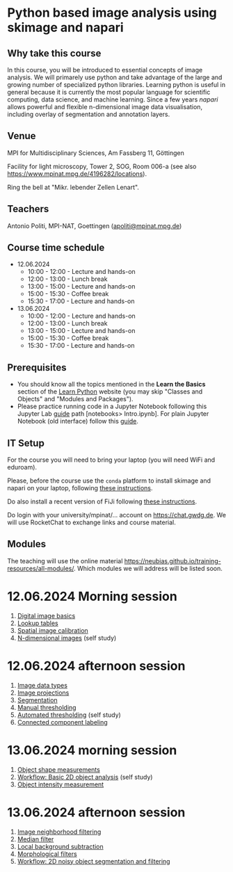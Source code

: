 # Python based image analysis using skimage and napari

## Why take this course
In this course, you will be introduced to essential concepts of image analysis. We will primarely use python and take advantage of the large and growing number of specialized python libraries. Learning python is useful in general because it is currently the most popular language for scientific computing, data science, and machine learning. Since a few years *napari* allows powerful and flexible n-dimensional image data visualisation, including overlay of segmentation and annotation layers.

## Venue

MPI for Multidisciplinary Sciences, Am Fassberg 11, Göttingen

Facility for light microscopy, Tower 2, SOG, Room 006-a (see also https://www.mpinat.mpg.de/4196282/locations).

Ring the bell at "Mikr. lebender Zellen Lenart".

## Teachers
Antonio Politi, MPI-NAT, Goettingen (apoliti@mpinat.mpg.de)

## Course time schedule
* 12.06.2024
  * 10:00 - 12:00 - Lecture and hands-on
  * 12:00 - 13:00 - Lunch break
  * 13:00 - 15:00 - Lecture and hands-on
  * 15:00 - 15:30 - Coffee break
  * 15:30 - 17:00 - Lecture and hands-on
* 13.06.2024
  * 10:00 - 12:00 - Lecture and hands-on
  * 12:00 - 13:00 - Lunch break
  * 13:00 - 15:00 - Lecture and hands-on
  * 15:00 - 15:30 - Coffee break
  * 15:30 - 17:00 - Lecture and hands-on 

## Prerequisites
* You should know all the topics mentioned in the **Learn the Basics** section of the [Learn Python](https://www.learnpython.org/en/Welcome) website (you may skip "Classes and Objects" and "Modules and Packages").
* Please practice running code in a Jupyter Notebook following this Jupyter Lab [guide](https://jupyter.org/try-jupyter/lab/) path [notebooks> Intro.ipynb]. For plain Jupyter Notebook (old interface) follow this [guide](https://jupyter.org/try-jupyter/notebooks/?path=notebooks/Intro.ipynb). 
## IT Setup
For the course you will need to bring your laptop (you will need WiFi and eduroam). 

Please, before the course use the `conda` platform to install skimage and napari on your laptop, following [these instructions](https://neubias.github.io/training-resources/tool_installation/index.html#skimage_napari). 

Do also install a recent version of FiJi following [these instructions](https://neubias.github.io/training-resources/tool_installation/index.html#imagej).

Do login with your university/mpinat/... account on https://chat.gwdg.de. We will use RocketChat to exchange links and course material. 

## Modules
The teaching will use the online material https://neubias.github.io/training-resources/all-modules/. Which modules we will address will be listed soon. 

# 12.06.2024 Morning session

1. [Digital image basics](https://neubias.github.io/training-resources/pixels/index.html)
1. [Lookup tables](https://neubias.github.io/training-resources/lut/index.html)
1. [Spatial image calibration](https://neubias.github.io/training-resources/spatial_calibration/index.html) 
1. [N-dimensional images](https://neubias.github.io/training-resources/multidimensional_image_basics/index.html) (self study)

# 12.06.2024 afternoon session
1. [Image data types](https://neubias.github.io/training-resources/datatypes/index.html)
1. [Image projections](https://neubias.github.io/training-resources/projections/index.html)
1. [Segmentation](https://neubias.github.io/training-resources/segmentation/index.html)
1. [Manual thresholding](https://neubias.github.io/training-resources/binarization/index.html)
1. [Automated thresholding](https://neubias.github.io/training-resources/auto_threshold/index.html) (self study)
1. [Connected component labeling](https://neubias.github.io/training-resources/connected_components/index.html)

# 13.06.2024 morning session
1. [Object shape measurements](https://neubias.github.io/training-resources/measure_shapes/index.html)
1. [Workflow: Basic 2D object analysis](https://neubias.github.io/training-resources/workflow_segment_2d_nuclei_measure_shape/index.html) (self study)
1. [Object intensity measurement](https://neubias.github.io/training-resources/measure_intensities/index.html)

# 13.06.2024 afternoon session
1. [Image neighborhood filtering](https://neubias.github.io/training-resources/filter_neighbourhood/index.html)
1. [Median filter](https://neubias.github.io/training-resources/median_filter/index.html)
1. [Local background subtraction](https://neubias.github.io/training-resources/local_background_correction/index.html)
1. [Morphological filters](https://neubias.github.io/training-resources/filter_morphological/index.html)
1. [Workflow: 2D noisy object segmentation and filtering](https://neubias.github.io/training-resources/workflow_segment_2d_noisy_nuclei_filter_objects_measure_shape/index.html)
